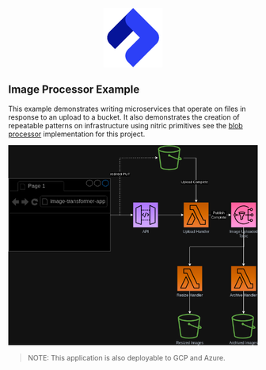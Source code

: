 <p align="center"><a href="https://nitric.io" target="_blank"><img src="https://raw.githubusercontent.com/nitrictech/nitric/main/docs/assets/nitric-logo.svg" height="120"></a></p>

## Image Processor Example

This example demonstrates writing microservices that operate on files in response to an upload to a bucket. It also demonstrates the creation of repeatable patterns on infrastructure using nitric primitives see the [blob processor](./lib/blob-processor.ts) implementation for this project.

![Architecture](./architecture.png)
> NOTE: This application is also deployable to GCP and Azure.
